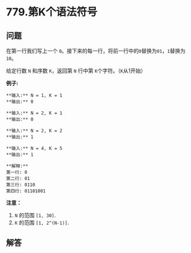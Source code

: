 # 779.第K个语法符号

## 问题

在第一行我们写上一个 `0`。接下来的每一行，将前一行中的`0`替换为`01`，`1`替换为`10`。

给定行数 `N` 和序数 `K`，返回第 `N` 行中第 `K`个字符。（`K`从1开始）

**例子:**

```
**输入:** N = 1, K = 1
**输出:** 0

**输入:** N = 2, K = 1
**输出:** 0

**输入:** N = 2, K = 2
**输出:** 1

**输入:** N = 4, K = 5
**输出:** 1

**解释:**
第一行: 0
第二行: 01
第三行: 0110
第四行: 01101001

```

**注意：**

1. `N` 的范围 `[1, 30]`.
2. `K` 的范围 `[1, 2^(N-1)]`.



## 解答

